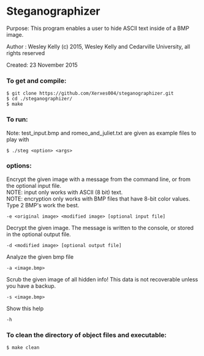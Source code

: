 <h1>Steganographizer</h1>
<p>Purpose: This program enables a user to hide ASCII text inside of a BMP image.<br>
<p>Author : Wesley Kelly (c) 2015, Wesley Kelly and Cedarville University, all rights reserved<br>
<p>Created: 23 November 2015</p>
</p>

<h3>To get and compile:</h3>

<pre><code>$ git clone https://github.com/Xerxes004/steganographizer.git
$ cd ./steganographizer/
$ make</code></pre>

<h3>To run:</h3>
<p>Note: test_input.bmp and romeo_and_juliet.txt are given as example files to play with</p>

<pre><code>$ ./steg &lt;option&gt; &lt;args&gt;</code></pre>

<h3>options:</h3>

<p>Encrypt the given image with a message from the command line, or from the optional input file.<br>
NOTE: input only works with ASCII (8 bit) text.<br>
NOTE: encryption only works with BMP files that have 8-bit color values. Type 2 BMP's work the best.</p>
<pre><code>-e &lt;original image&gt; &lt;modified image&gt; [optional input file]</code></pre>

Decrypt the given image. The message is written to the console, or stored in the optional output file.
<pre><code>-d &lt;modified image&gt; [optional output file]</code></pre>

Analyze the given bmp file
<pre><code>-a &lt;image.bmp&gt;</code></pre>

Scrub the given image of all hidden info! This data is not recoverable unless you have a backup.
<pre><code>-s &lt;image.bmp&gt;</code></pre>

Show this help
<pre><code>-h</code></pre>

<h3>To clean the directory of object files and executable: </h3>
<pre><code>$ make clean</code></pre>